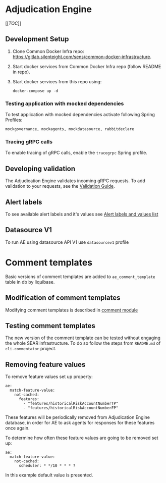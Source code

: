 # Adjudication Engine

[[_TOC_]]

## Development Setup

1. Clone Common Docker Infra repo: https://gitlab.silenteight.com/sens/common-docker-infrastructure.
2. Start docker services from Common Docker Infra repo (follow README in repo).
3. Start docker services from this repo using:

       docker-compose up -d

### Testing application with mocked dependencies

To test application with mocked dependencies activate following Spring Profiles:

    mockgovernance, mockagents, mockdatasource, rabbitdeclare

### Tracing gRPC calls

To enable tracing of gRPC calls, enable the `tracegrpc` Spring profile.

## Developing validation

The Adjudication Engine validates incoming gRPC requests.
To add validation to your requests, see the [Validation Guide](doc/validation-guide.md).

## Alert labels

To see available alert labels and it's values see [Alert labels and values list](doc/alert-labes-values.md)

## Datasource V1

To run AE using datasource API V1 use `datasourcev1` profile

# Comment templates

Basic versions of comment templates are added to `ae_comment_template` table in db by liquibase.

## Modification of comment templates

Modifying comment templates is described in [comment module](adjudication-engine-comments/comments.md)

## Testing comment templates

The new version of the comment template can be tested without engaging the whole SEAR
infrastructure. To do so follow the steps from `README.md` of `cli-commentator` project.

## Removing feature values

To remove feature values set up property:

```
ae:
  match-feature-value:
    not-cached:
      features:
        - "features/historicalRiskAccountNumberTP"
        - "features/historicalRiskAccountNumberFP"
```

These features will be periodically removed from Adjudication Engine database, in order for AE to ask
agents for responses for these features once again.

To determine how often these feature values are going to be removed set up:

```
ae:
  match-feature-value:
    not-cached:
      scheduler: * */10 * * * ?
```

In this example default value is presented.
